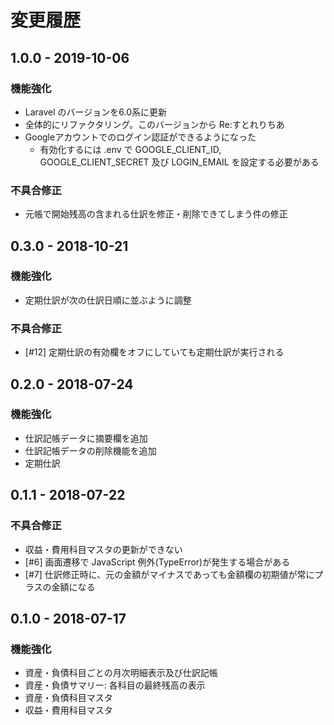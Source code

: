 # 変更履歴

<!-- ## [次期リリース] -->

## 1.0.0 - 2019-10-06

### 機能強化

- Laravel のバージョンを6.0系に更新
- 全体的にリファクタリング。このバージョンから Re:すとれりちあ
- Googleアカウントでのログイン認証ができるようになった
    - 有効化するには .env で GOOGLE_CLIENT_ID, GOOGLE_CLIENT_SECRET 及び LOGIN_EMAIL を設定する必要がある

### 不具合修正

- 元帳で開始残高の含まれる仕訳を修正・削除できてしまう件の修正

## 0.3.0 - 2018-10-21

### 機能強化

- 定期仕訳が次の仕訳日順に並ぶように調整

### 不具合修正

- [#12] 定期仕訳の有効欄をオフにしていても定期仕訳が実行される

## 0.2.0 - 2018-07-24

### 機能強化

- 仕訳記帳データに摘要欄を追加
- 仕訳記帳データの削除機能を追加
- 定期仕訳

## 0.1.1 - 2018-07-22

### 不具合修正

- 収益・費用科目マスタの更新ができない
- [#6] 画面遷移で JavaScript 例外(TypeError)が発生する場合がある
- [#7] 仕訳修正時に、元の金額がマイナスであっても金額欄の初期値が常にプラスの金額になる

## 0.1.0 - 2018-07-17

### 機能強化

- 資産・負債科目ごとの月次明細表示及び仕訳記帳
- 資産・負債サマリー: 各科目の最終残高の表示
- 資産・負債科目マスタ
- 収益・費用科目マスタ

